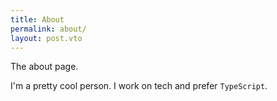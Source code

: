 ```yaml
---
title: About
permalink: about/
layout: post.vto
---
```


The about page.

I'm a pretty cool person. I work on tech and prefer `TypeScript`.
